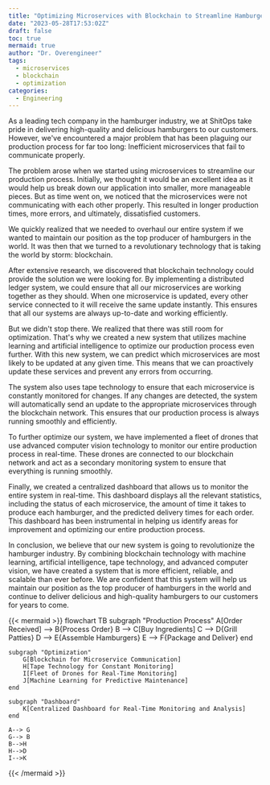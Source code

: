 ```yaml
---
title: "Optimizing Microservices with Blockchain to Streamline Hamburger Production"
date: "2023-05-28T17:53:02Z"
draft: false
toc: true
mermaid: true
author: "Dr. Overengineer"
tags:
  - microservices
  - blockchain
  - optimization
categories:
  - Engineering
---
```


As a leading tech company in the hamburger industry, we at ShitOps take pride in delivering high-quality and delicious hamburgers to our customers. However, we've encountered a major problem that has been plaguing our production process for far too long: Inefficient microservices that fail to communicate properly.

The problem arose when we started using microservices to streamline our production process. Initially, we thought it would be an excellent idea as it would help us break down our application into smaller, more manageable pieces. But as time went on, we noticed that the microservices were not communicating with each other properly. This resulted in longer production times, more errors, and ultimately, dissatisfied customers.

We quickly realized that we needed to overhaul our entire system if we wanted to maintain our position as the top producer of hamburgers in the world. It was then that we turned to a revolutionary technology that is taking the world by storm: blockchain.

After extensive research, we discovered that blockchain technology could provide the solution we were looking for. By implementing a distributed ledger system, we could ensure that all our microservices are working together as they should. When one microservice is updated, every other service connected to it will receive the same update instantly. This ensures that all our systems are always up-to-date and working efficiently.

But we didn't stop there. We realized that there was still room for optimization. That's why we created a new system that utilizes machine learning and artificial intelligence to optimize our production process even further. With this new system, we can predict which microservices are most likely to be updated at any given time. This means that we can proactively update these services and prevent any errors from occurring.

The system also uses tape technology to ensure that each microservice is constantly monitored for changes. If any changes are detected, the system will automatically send an update to the appropriate microservices through the blockchain network. This ensures that our production process is always running smoothly and efficiently.

To further optimize our system, we have implemented a fleet of drones that use advanced computer vision technology to monitor our entire production process in real-time. These drones are connected to our blockchain network and act as a secondary monitoring system to ensure that everything is running smoothly.

Finally, we created a centralized dashboard that allows us to monitor the entire system in real-time. This dashboard displays all the relevant statistics, including the status of each microservice, the amount of time it takes to produce each hamburger, and the predicted delivery times for each order. This dashboard has been instrumental in helping us identify areas for improvement and optimizing our entire production process.

In conclusion, we believe that our new system is going to revolutionize the hamburger industry. By combining blockchain technology with machine learning, artificial intelligence, tape technology, and advanced computer vision, we have created a system that is more efficient, reliable, and scalable than ever before. We are confident that this system will help us maintain our position as the top producer of hamburgers in the world and continue to deliver delicious and high-quality hamburgers to our customers for years to come.

{{< mermaid >}}
flowchart TB
    subgraph "Production Process"
        A[Order Received] --> B{Process Order}
        	B --> C[Buy Ingredients]
        	C --> D{Grill Patties}
        	D --> E{Assemble Hamburgers}
        	E --> F{Package and Deliver}
    end

    subgraph "Optimization"
        G[Blockchain for Microservice Communication]
        H[Tape Technology for Constant Monitoring]
        I[Fleet of Drones for Real-Time Monitoring]
        J[Machine Learning for Predictive Maintenance]
    end

    subgraph "Dashboard"
        K[Centralized Dashboard for Real-Time Monitoring and Analysis]
    end

    A--> G
    G--> B
    B-->H
    H-->D
    I-->K
{{< /mermaid >}}